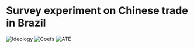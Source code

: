 # Survey experiment on Chinese trade in Brazil

![Ideology](https://github.com/rnmag/Empresarios-China/blob/main/output/ideology.png?raw=true)
![Coefs](https://github.com/rnmag/Empresarios-China/blob/main/output/coef_plot.png?raw=true)
![ATE](https://github.com/rnmag/Empresarios-China/blob/main/output/ate.png?raw=true)
